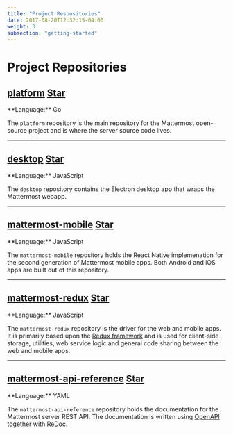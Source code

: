 ```yaml
---
title: "Project Respositories"
date: 2017-08-20T12:32:15-04:00
weight: 3
subsection: "getting-started"
---
```


# Project Repositories


<h2><a href="https://github.com/mattermost/platform">platform</a>
<a class="github-button" href="https://github.com/mattermost/platform" data-icon="octicon-star" data-size="large" data-show-count="true" aria-label="Star mattermost/platform on GitHub">Star</a>
</h2>
**Language:** Go

The `platform` repository is the main repository for the Mattermost open-source project and is where the server source code lives.

<hr>

<h2><a href="https://github.com/mattermost/desktop">desktop</a>
<a class="github-button" href="https://github.com/mattermost/desktop" data-icon="octicon-star" data-size="large" data-show-count="true" aria-label="Star mattermost/desktop on GitHub">Star</a>
</h2>
**Language:** JavaScript

The `desktop` repository contains the Electron desktop app that wraps the Mattermost webapp.

<hr>

<h2><a href="https://github.com/mattermost/mattermost-mobile">mattermost-mobile</a>
<a class="github-button" href="https://github.com/mattermost/mattermost-mobile" data-icon="octicon-star" data-size="large" data-show-count="true" aria-label="Star mattermost/mattermost-mobile on GitHub">Star</a>
</h2>
**Language:** JavaScript

The `mattermost-mobile` repository holds the React Native implemenation for the second generation of Mattermost mobile apps. Both Android and iOS apps are built out of this repository.

<hr>

<h2><a href="https://github.com/mattermost/mattermost-redux">mattermost-redux</a>
<a class="github-button" href="https://github.com/mattermost/mattermost-redux" data-icon="octicon-star" data-size="large" data-show-count="true" aria-label="Star mattermost/mattermost-redux on GitHub">Star</a>
</h2>
**Language:** JavaScript

The `mattermost-redux` repository is the driver for the web and mobile apps. It is primarily based upon the [Redux framework](http://redux.js.org/) and is used for client-side storage, utilities, web service logic and general code sharing between the web and mobile apps.

<hr>

<h2><a href="https://github.com/mattermost/mattermost-api-reference">mattermost-api-reference</a>
<a class="github-button" href="https://github.com/mattermost/mattermost-api-reference" data-icon="octicon-star" data-size="large" data-show-count="true" aria-label="Star mattermost/mattermost-api-reference on GitHub">Star</a>
</h2>
**Language:** YAML

The `mattermost-api-reference` repository holds the documentation for the Mattermost server REST API. The documentation is written using [OpenAPI](https://www.openapis.org/) together with [ReDoc](https://github.com/Rebilly/ReDoc).
